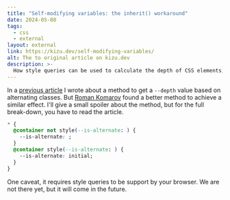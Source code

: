 ```yaml
---
title: "Self-modifying variables: the inherit() workaround"
date: 2024-05-08
tags:
  - css
  - external
layout: external
link: https://kizu.dev/self-modifying-variables/
alt: The to original article on kizu.dev
description: >-
  How style queries can be used to calculate the depth of CSS elements, once released to the public
---
```


In a [previous article](/writing/using-recursive-css-to-change-styles-based-on-depth) I wrote about a method to get a `--depth` value based on alternating classes. But [Roman Komarov](https://front-end.social/@kizu) found a better method to achieve a similar effect. I'll give a small spoiler about the method, but for the full break-down, you have to read the article.

```css
* {
  @container not style(--is-alternate: ) {
    --is-alternate: ;
  }
  @container style(--is-alternate: ) {
    --is-alternate: initial;
  }
}
```

One caveat, it requires style queries to be support by your browser. We are not there yet, but it will come in the future.
